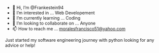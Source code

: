 - 👋 Hi, I’m @Frankestein94
- 👀 I’m interested in ... Web Developement
- 🌱 I’m currently learning ... Coding
- 💞️ I’m looking to collaborate on ... Anyone
- 📫 How to reach me ... moralesfrancisco51@yahoo.com

<!---
Frankestein94/Frankestein94 is a ✨ special ✨ repository because its `README.md` (this file) appears on your GitHub profile.
You can click the Preview link to take a look at your changes.
--->
Just started my software engineering journey with python looking for any advice or help!
